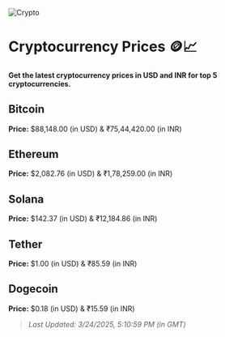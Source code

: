 
![Crypto](https://www.techguide.com.au/wp-content/uploads/2020/11/crypto3.jpeg)

# Cryptocurrency Prices 🪙📈

#### Get the latest cryptocurrency prices in USD and INR for top 5 cryptocurrencies.

## Bitcoin

**Price:** $88,148.00 (in USD) & ₹75,44,420.00 (in INR)

## Ethereum

**Price:** $2,082.76 (in USD) & ₹1,78,259.00 (in INR)

## Solana

**Price:** $142.37 (in USD) & ₹12,184.86 (in INR)

## Tether

**Price:** $1.00 (in USD) & ₹85.59 (in INR)

## Dogecoin

**Price:** $0.18 (in USD) & ₹15.59 (in INR)

> _Last Updated: 3/24/2025, 5:10:59 PM (in GMT)_
